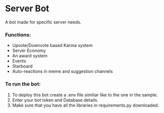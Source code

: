 # Server Bot
A bot made for specific server needs.
### Functions:

* Upvote/Downvote based Karma system
* Server Economy 
* An award system
* Events
* Starboard
* Auto-reactions in meme and suggestion channels

### To run the bot:
1. To deploy this bot create a .env file similiar like to the one in the sample. 
2. Enter your bot token and Database details.
3. Make sure that you have all the libraries in requirements.py downloaded.
